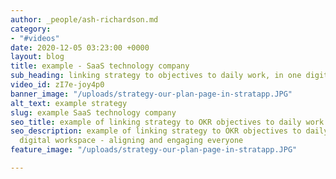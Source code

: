 ```yaml
---
author: _people/ash-richardson.md
category:
- "#videos"
date: 2020-12-05 03:23:00 +0000
layout: blog
title: example - SaaS technology company
sub_heading: linking strategy to objectives to daily work, in one digital workspace
video_id: zI7e-joy4p0
banner_image: "/uploads/strategy-our-plan-page-in-stratapp.JPG"
alt_text: example strategy
slug: example SaaS technology company
seo_title: example of linking strategy to OKR objectives to daily work
seo_description: example of linking strategy to OKR objectives to daily work, in one
  digital workspace - aligning and engaging everyone
feature_image: "/uploads/strategy-our-plan-page-in-stratapp.JPG"

---
```

